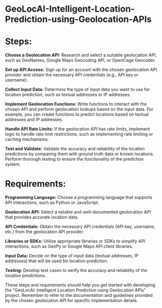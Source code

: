 # GeoLocAI-Intelligent-Location-Prediction-using-Geolocation-APIs

# Steps:

**Choose a Geolocation API:** Research and select a suitable geolocation API, such as GeoNames, Google Maps Geocoding API, or OpenCage Geocoder.

**Set up API Access:** Sign up for an account with the chosen geolocation API provider and obtain the necessary API credentials (e.g., API key or username).

**Collect Input Data:** Determine the type of input data you want to use for location prediction, such as textual addresses or IP addresses.

**Implement Geolocation Functions:** Write functions to interact with the chosen API and perform geolocation lookups based on the input data. For example, you can create functions to predict locations based on textual addresses and IP addresses.

**Handle API Rate Limits:** If the geolocation API has rate limits, implement logic to handle rate limit restrictions, such as implementing rate limiting or caching mechanisms.

**Test and Validate:** Validate the accuracy and reliability of the location predictions by comparing them with ground truth data or known locations. Perform thorough testing to ensure the functionality of the prediction system.


# Requirements:

**Programming Language:** Choose a programming language that supports API interactions, such as Python or JavaScript.

**Geolocation API:** Select a reliable and well-documented geolocation API that provides accurate location data.

**API Credentials:** Obtain the necessary API credentials (API key, username, etc.) from the geolocation API provider.

**Libraries or SDKs:** Utilize appropriate libraries or SDKs to simplify API interactions, such as GeoPy or Google Maps API client libraries.

**Input Data:** Decide on the type of input data (textual addresses, IP addresses) that will be used for location prediction.

**Testing:** Develop test cases to verify the accuracy and reliability of the location predictions.

These steps and requirements should help you get started with developing the "GeoLocAI: Intelligent Location Prediction using Geolocation APIs" project. Remember to refer to the documentation and guidelines provided by the chosen geolocation API for specific implementation details.






